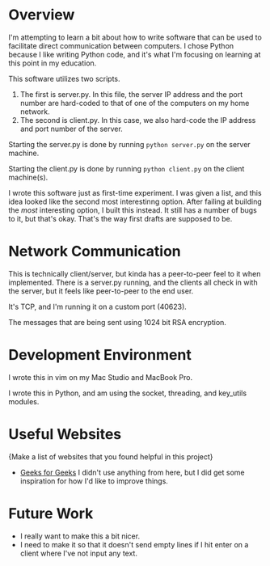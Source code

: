 # Overview

I'm attempting to learn a bit about how to write software that can be used to facilitate direct communication between computers. I chose Python because I like writing Python code, and it's what I'm focusing on learning at this point in my education.

This software utilizes two scripts.
1. The first is server.py. In this file, the server IP address and the port number are hard-coded to that of one of the computers on my home network.
2. The second is client.py. In this case, we also hard-code the IP address and port number of the server.

Starting the server.py is done by running `python server.py` on the server machine.

Starting the client.py is done by running `python client.py` on the client machine(s).

I wrote this software just as first-time experiment. I was given a list, and this idea looked like the second most interestinng option. After failing at building the *most* interesting option, I built this instead. It still has a number of bugs to it, but that's okay. That's the way first drafts are supposed to be.


# Network Communication

This is technically client/server, but kinda has a peer-to-peer feel to it when implemented. There is a server.py running, and the clients all check in with the server, but it feels like peer-to-peer to the end user.

It's TCP, and I'm running it on a custom port (40623).

The messages that are being sent using 1024 bit RSA encryption.

# Development Environment

I wrote this in vim on my Mac Studio and MacBook Pro.

I wrote this in Python, and am using the socket, threading, and key_utils modules.

# Useful Websites

{Make a list of websites that you found helpful in this project}
* [Geeks for Geeks](https://www.geeksforgeeks.org/simple-chat-room-using-python/) I didn't use anything from here, but I did get some inspiration for how I'd like to improve things.

# Future Work

* I really want to make this a bit nicer.
* I need to make it so that it doesn't send empty lines if I hit enter on a client where I've not input any text.

